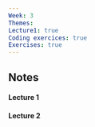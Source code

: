 ```yaml
---
Week: 3
Themes: 
Lecture1: true
Coding exercices: true
Exercises: true
---
```


  

## Notes

  

#### Lecture 1

  

#### Lecture 2

